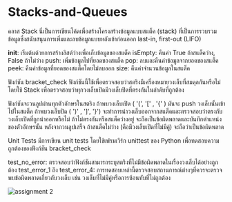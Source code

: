 # Stacks-and-Queues
คลาส Stack
นี่เป็นการเขียนโค้ดเพื่อสร้างโครงสร้างข้อมูลแบบสแต็ค (stack) ที่เป็นการรวบรวมข้อมูลซึ่งสนับสนุนการเพิ่มและลบข้อมูลแบบหลังเข้าก่อนออก last-in, first-out (LIFO)

__init__: เริ่มต้นด้วยการสร้างลิสต์ว่างเพื่อเก็บข้อมูลของสแต็ค
isEmpty: คืนค่า True ถ้าสแต็คว่าง, False ถ้าไม่ว่าง
push: เพิ่มข้อมูลไปที่ยอดของสแต็ค
pop: ลบและคืนค่าข้อมูลจากยอดของสแต็ค
peek: คืนค่าข้อมูลที่ยอดของสแต็คโดยไม่ลบออก
size: คืนค่าจำนวนข้อมูลในสแต็ค

ฟังก์ชัน bracket_check
ฟังก์ชันนี้ใช้เพื่อตรวจสอบว่าสตริงมีเครื่องหมายวงเล็บที่สมดุลกันหรือไม่ โดยใช้ Stack เพื่อตรวจสอบว่าทุกวงเล็บเปิดมีวงเล็บปิดที่ตรงกันในลำดับที่ถูกต้อง

ฟังก์ชันจะวนลูปผ่านทุกตัวอักษรในสตริง
ถ้าพบวงเล็บเปิด  ( '(', '[' , '{' ) มันจะ push วงเล็บนั้นเข้าไปในสแต็ค
ถ้าพบวงเล็บปิด ( ')' , ']', '}') จะทำการนำวงเล็บออกจากสแต็คและตรวจสอบว่าตรงกับวงเล็บเปิดที่ถูกนำออกหรือไม่ ถ้าไม่ตรงกันหรือสแต็คว่างอยู่ จะถือเป็นข้อผิดพลาดและบันทึกตำแหน่งของตัวอักษรนั้น
หลังจากวนลูปเสร็จ ถ้าสแต็คไม่ว่าง (คือมีวงเล็บเปิดที่ไม่มีคู่) จะถือว่าเป็นข้อผิดพลาด

Unit Tests
มีการเขียน unit tests โดยใช้เฟรมเวิร์ก unittest ของ Python เพื่อทดสอบความถูกต้องของฟังก์ชัน bracket_check

test_no_error: ตรวจสอบว่าฟังก์ชันสามารถระบุสตริงที่ไม่มีข้อผิดพลาดในเรื่องวงเล็บได้อย่างถูกต้อง
test_error_1 ถึง test_error_4: การทดสอบเหล่านี้ตรวจสอบสถานการณ์ต่างๆที่ควรจะตรวจพบข้อผิดพลาดเกี่ยวกับวงเล็บ เช่น วงเล็บที่ไม่มีคู่หรือการซ้อนทับที่ไม่ถูกต้อง

![assignment 2](https://github.com/ThanachaiD/Stacks-and-Queues/assets/148684074/81dc8d3c-7e8a-492b-911d-4da50de87582)

